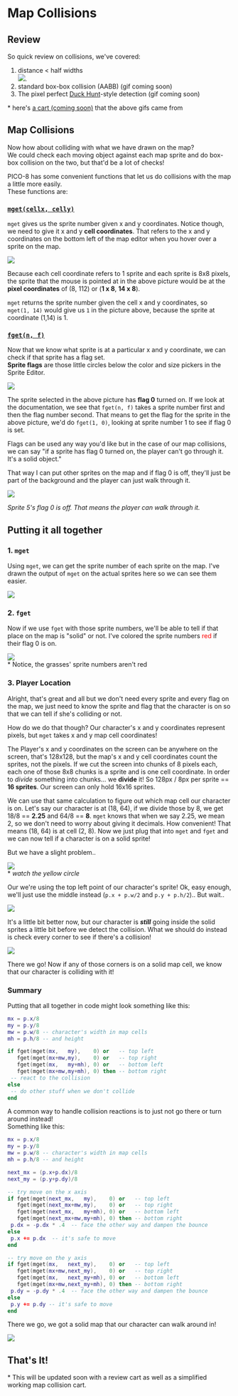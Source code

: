 # Map Collisions

## Review

So quick review on collisions, we've covered:

1. distance < half widths  
![](distance_width.gif). 
2. standard box-box collision (AABB)
(gif coming soon)
3. The pixel perfect [Duck Hunt](https://www.youtube.com/watch?v=-1NyIsZXeqU)-style detection (gif coming soon)

\* here's [a cart (coming soon)](#) that the above gifs came from

## Map Collisions

Now how about colliding with what we have drawn on the map?  
We could check each moving object against each map sprite and do box-box collision on the two, but that'd be a lot of checks!  

PICO-8 has some convenient functions that let us do collisions with the map a little more easily.  
These functions are:

### [`mget(cellx, celly)`](http://pico-8.wikia.com/wiki/Mget)

`mget` gives us the sprite number given x and y coordinates.
Notice though, we need to give it x and y **cell coordinates**. That refers to the x and y coordinates on the bottom left of the map editor when you hover over a sprite on the map.

![](mget.png)

Because each cell coordinate refers to 1 sprite and each sprite is 8x8 pixels, the sprite that the mouse is pointed at in the above picture would be at the **pixel coordinates** of (8, 112) or (**1 x 8**, **14 x 8**).

`mget` returns the sprite number given the cell x and y coordinates, so `mget(1, 14)` would give us `1` in the picture above, because the sprite at coordinate (1,14) is 1.


### [`fget(n, f)`](http://pico-8.wikia.com/wiki/Fget)

Now that we know what sprite is at a particular x and y coordinate, we can check if that sprite has a flag set.   
**Sprite flags** are those little circles below the color and size pickers in the Sprite Editor.

![](fget.png)

The sprite selected in the above picture has **flag 0** turned on.
If we look at the documentation, we see that `fget(n, f)` takes a sprite number first and then the flag number second. 
That means to get the flag for the sprite in the above picture, we'd do `fget(1, 0)`, looking at sprite number 1 to see if flag 0 is set.

Flags can be used any way you'd like but in the case of our map collisions, we can say "if a sprite has flag 0 turned on, the player can't go through it. It's a solid object."

That way I can put other sprites on the map and if flag 0 is off, they'll just be part of the background and the player can just walk through it.

![](fget2.png)

*Sprite 5's flag 0 is off. That means the player can walk through it.*

## Putting it all together

### 1. `mget`
Using `mget`, we can get the sprite number of each sprite on the map. I've drawn the output of `mget` on the actual sprites here so we can see them easier.

![](map_mget.png)

### 2. `fget`

Now if we use `fget` with those sprite numbers, we'll be able to tell if that place on the map is "solid" or not. I've colored the sprite numbers <span style="color:red;">red</span> if their flag 0 is on.

![](map_fget.png)   
\* Notice, the grasses' sprite numbers aren't red

### 3. Player Location

Alright, that's great and all but we don't need every sprite and every flag on the map, we just need to know the sprite and flag that the character is on so that we can tell if she's colliding or not.

How do we do that though? Our character's x and y coordinates represent pixels, but `mget` takes x and y map cell coordinates!

The Player's x and y coordinates on the screen can be anywhere on the screen, that's 128x128, but the map's x and y cell coordinates count the sprites, not the pixels. If we cut the screen into chunks of 8 pixels each, each one of those 8x8 chunks is a sprite and is one cell coordinate. In order to *divide* something into chunks... we **divide** it! So 128px / 8px per sprite == **16 sprites**. Our screen can only hold 16x16 sprites. 

We can use that same calculation to figure out which map cell our character is on.
Let's say our character is at (18, 64), if we divide those by 8, we get 18/8 == **2.25** and 64/8 == **8**. `mget` knows that when we say 2.25, we mean 2, so we don't need to worry about giving it decimals. How convenient! That means (18, 64) is at cell (2, 8). Now we just plug that into `mget` and `fget` and we can now tell if a character is on a solid sprite!

But we have a slight problem..

![](map_tl.gif)  
\* *watch the yellow circle*

Our we're using the top left point of our character's sprite!
Ok, easy enough, we'll just use the middle instead (`p.x + p.w/2` and `p.y + p.h/2`).. But wait..

![](map_c.gif)

It's a little bit better now, but our character is ***still*** going inside the solid sprites a little bit before we detect the collision. What we should do instead is check every corner to see if there's a collision!

![](map_corners.gif)

There we go! Now if any of those corners is on a solid map cell, we know that our character is colliding with it!

### Summary

Putting that all together in code might look something like this:

```lua
mx = p.x/8
my = p.y/8
mw = p.w/8 -- character's width in map cells
mh = p.h/8 -- and height

if fget(mget(mx,   my),    0) or   -- top left
   fget(mget(mx+mw,my),    0) or   -- top right
   fget(mget(mx,   my+mh), 0) or   -- bottom left
   fget(mget(mx+mw,my+mh), 0) then -- bottom right
 -- react to the collision
else
 -- do other stuff when we don't collide
end
```

A common way to handle collision reactions is to just not go there or turn around instead!  
Something like this:
```lua
mx = p.x/8
my = p.y/8
mw = p.w/8 -- character's width in map cells
mh = p.h/8 -- and height

next_mx = (p.x+p.dx)/8
next_my = (p.y+p.dy)/8

-- try move on the x axis
if fget(mget(next_mx,   my),    0) or   -- top left
   fget(mget(next_mx+mw,my),    0) or   -- top right
   fget(mget(next_mx,   my+mh), 0) or   -- bottom left
   fget(mget(next_mx+mw,my+mh), 0) then -- bottom right
 p.dx = -p.dx * .4  -- face the other way and dampen the bounce
else
 p.x += p.dx  -- it's safe to move
end

-- try move on the y axis
if fget(mget(mx,   next_my),    0) or   -- top left
   fget(mget(mx+mw,next_my),    0) or   -- top right
   fget(mget(mx,   next_my+mh), 0) or   -- bottom left
   fget(mget(mx+mw,next_my+mh), 0) then -- bottom right
 p.dy = -p.dy * .4  -- face the other way and dampen the bounce
else
 p.y += p.dy -- it's safe to move
end
```

There we go, we got a solid map that our character can walk around in!

![](map_fin.gif)

## That's It!

\* This will be updated soon with a review cart as well as a simplified working map collision cart. 

